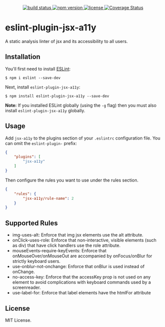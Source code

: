 <p align="center">
  <a href="https://travis-ci.org/evcohen/eslint-plugin-jsx-a11y">
    <img src="https://api.travis-ci.org/evcohen/eslint-plugin-jsx-a11y.svg?branch=master"
         alt="build status">
  </a>
  <a href="https://npmjs.org/package/eslint-plugin-jsx-a11y">
    <img src="https://img.shields.io/npm/v/eslint-plugin-jsx-a11y.svg"
         alt="npm version">
  </a>
  <a href="https://github.com/evcohen/eslint-plugin-jsx-a11y/blob/master/LICENSE">
    <img src="https://img.shields.io/npm/l/eslint-plugin-jsx-a11y.svg"
         alt="license">
  </a>
  <a href='https://coveralls.io/github/evcohen/eslint-plugin-jsx-a11y?branch=master'>
    <img src='https://coveralls.io/repos/github/evcohen/eslint-plugin-jsx-a11y/badge.svg?branch=master' alt='Coverage Status' />
  </a>
</p>

# eslint-plugin-jsx-a11y

A static analysis linter of jsx and its accessibility to all users.

## Installation

You'll first need to install [ESLint](http://eslint.org):

```
$ npm i eslint --save-dev
```

Next, install `eslint-plugin-jsx-a11y`:

```
$ npm install eslint-plugin-jsx-a11y --save-dev
```

**Note:** If you installed ESLint globally (using the `-g` flag) then you must also install `eslint-plugin-jsx-a11y` globally.

## Usage

Add `jsx-a11y` to the plugins section of your `.eslintrc` configuration file. You can omit the `eslint-plugin-` prefix:

```json
{
    "plugins": [
        "jsx-a11y"
    ]
}
```


Then configure the rules you want to use under the rules section.

```json
{
    "rules": {
        "jsx-a11y/rule-name": 2
    }
}
```

## Supported Rules

- img-uses-alt: Enforce that img jsx elements use the alt attribute.
- onClick-uses-role: Enforce that non-interactive, visible elements (such as div) that have click handlers use the role attribute.
- mouseEvents-require-keyEvents: Enforce that onMouseOver/onMouseOut are accompanied by onFocus/onBlur for strictly keyboard users.
- use-onblur-not-onchange: Enforce that onBlur is used instead of onChange.
- no-access-key: Enforce that the accessKey prop is not used on any element to avoid complications with keyboard commands used by a screenreader.
- use-label-for: Enforce that label elements have the htmlFor attribute

## License

MIT License.





